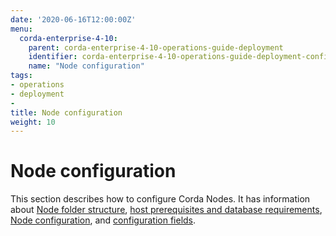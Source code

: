 ```yaml
---
date: '2020-06-16T12:00:00Z'
menu:
  corda-enterprise-4-10:
    parent: corda-enterprise-4-10-operations-guide-deployment
    identifier: corda-enterprise-4-10-operations-guide-deployment-configuration
    name: "Node configuration"
tags:
- operations
- deployment
-
title: Node configuration
weight: 10
---
```


# Node configuration

This section describes how to configure Corda Nodes. It has information about [Node folder structure](node-structure.md), [host prerequisites and database requirements](host-prereq.md), [Node configuration](corda-configuration-file.md), and [configuration fields](corda-configuration-fields.md).
